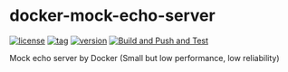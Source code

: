 # docker-mock-echo-server

[![license](https://img.shields.io/github/license/bugbearr/docker-mock-echo-server.svg)](https://github.com/bugbearr/docker-mock-echo-server/blob/master/LICENSE)
[![tag](https://img.shields.io/github/v/tag/bugbearr/docker-mock-echo-server)](https://github.com/BugbearR/docker-mock-echo-server/tags)
[![version](https://ghcr-badge.herokuapp.com/bugbearr/hello/latest_tag)](https://github.com/BugbearR/docker-mock-echo-server/pkgs/container/mock-echo-server)
[![Build and Push and Test](https://github.com/bugbearr/docker-mock-echo-server/actions/workflows/docker.yaml/badge.svg)](https://github.com/BugbearR/docker-mock-echo-server/actions/workflows/docker.yaml)

Mock echo server by Docker
(Small but low performance, low reliability)